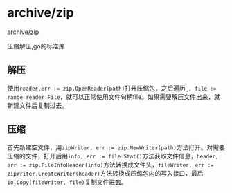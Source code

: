 # archive/zip

[archive/zip](https://pkg.go.dev/archive/zip)

压缩解压,go的标准库

## 解压

使用`reader,err := zip.OpenReader(path)`打开压缩包，之后遍历`_, file := range reader.File`，就可以正常使用文件句柄file。如果需要解压文件出来，就新建文件后复制过去。

## 压缩

首先新建空文件，用`zipWriter, err := zip.NewWriter(path)`方法打开。对需要压缩的文件，打开后用`info, err := file.Stat()`方法获取文件信息，`header, err := zip.FileInfoHeader(info)`方法转换成文件头，`fileWriter, err := zipWriter.CreateWriter(header)`方法转换成压缩包内的写入接口，最后`io.Copy(fileWriter, file)`复制文件进去。
